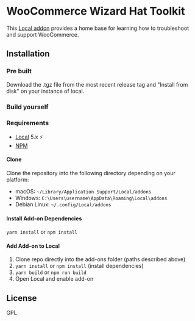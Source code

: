 # WooCommerce Wizard Hat Toolkit

This [Local addon](https://localwp.com) provides a home base for learning how to troubleshoot and support WooCommerce. 

## Installation

### Pre built

Download the .tgz file from the most recent release tag and "Install from disk" on your instance of local.


### Build yourself

### Requirements

* [Local](https://localwp.com/) 5.x ⚡️
* [NPM](https://www.npmjs.com/)

#### Clone

Clone the repository into the following directory depending on your platform:

-   macOS: `~/Library/Application Support/Local/addons`
-   Windows: `C:\Users\username\AppData\Roaming\Local\addons`
-   Debian Linux: `~/.config/Local/addons`

#### Install Add-on Dependencies

`yarn install` or `npm install`

#### Add Add-on to Local

1. Clone repo directly into the add-ons folder (paths described above)
2. `yarn install` or `npm install` (install dependencies)
2. `yarn build` or `npm run build`
3. Open Local and enable add-on

## License

GPL
